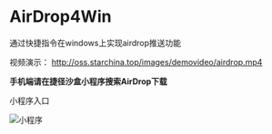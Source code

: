 # AirDrop4Win

通过快捷指令在windows上实现airdrop推送功能

视频演示： http://oss.starchina.top/images/demovideo/airdrop.mp4


**手机端请在捷径沙盒小程序搜索AirDrop下载**

小程序入口

![小程序](http://blog.starchina.top/images/jjsh.jpg)


